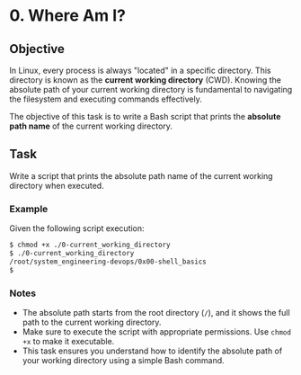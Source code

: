
# 0. Where Am I?

## Objective

In Linux, every process is always "located" in a specific directory. This directory is known as the **current working directory** (CWD). Knowing the absolute path of your current working directory is fundamental to navigating the filesystem and executing commands effectively.

The objective of this task is to write a Bash script that prints the **absolute path name** of the current working directory.

## Task

Write a script that prints the absolute path name of the current working directory when executed.

### Example

Given the following script execution:

```bash
$ chmod +x ./0-current_working_directory
$ ./0-current_working_directory
/root/system_engineering-devops/0x00-shell_basics
$
````

### Notes

* The absolute path starts from the root directory (`/`), and it shows the full path to the current working directory.
* Make sure to execute the script with appropriate permissions. Use `chmod +x` to make it executable.
* This task ensures you understand how to identify the absolute path of your working directory using a simple Bash command.

